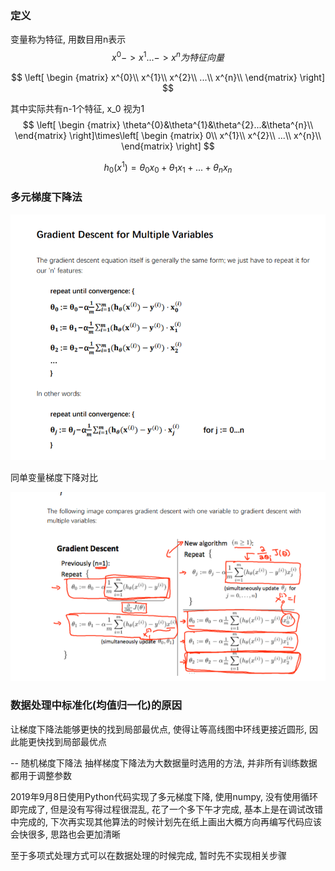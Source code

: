 ### 定义

变量称为特征, 用数目用n表示
$$
x^{0}->x^{1}...->x^{n}为特征向量
$$

$$
\left[
\begin {matrix}
x^{0}\\
x^{1}\\
x^{2}\\
...\\
x^{n}\\
\end{matrix}
\right]
$$

其中实际共有n-1个特征, x_0 视为1
$$
\left[
\begin {matrix}
\theta^{0}&\theta^{1}&\theta^{2}...&\theta^{n}\\
\end{matrix}
\right]\times\left[
\begin {matrix}
0\\
x^{1}\\
x^{2}\\
...\\
x^{n}\\
\end{matrix}
\right]
$$

$$
h_{0}(x^{1})=\theta_0x_0+\theta_1x_1+...+\theta_nx_n
$$

### 多元梯度下降法

![pic](MulVarGrandient.png)

同单变量梯度下降对比

![pic](duibi.png)

### 数据处理中标准化(均值归一化)的原因

让梯度下降法能够更快的找到局部最优点, 使得让等高线图中环线更接近圆形, 因此能更快找到局部最优点

-- 随机梯度下降法  抽样梯度下降法为大数据量时选用的方法, 并非所有训练数据都用于调整参数

2019年9月8日使用Python代码实现了多元梯度下降, 使用numpy, 没有使用循环即完成了, 但是没有写得过程很混乱, 花了一个多下午才完成, 基本上是在调试改错中完成的, 下次再实现其他算法的时候计划先在纸上画出大概方向再编写代码应该会快很多, 思路也会更加清晰

至于多项式处理方式可以在数据处理的时候完成, 暂时先不实现相关步骤